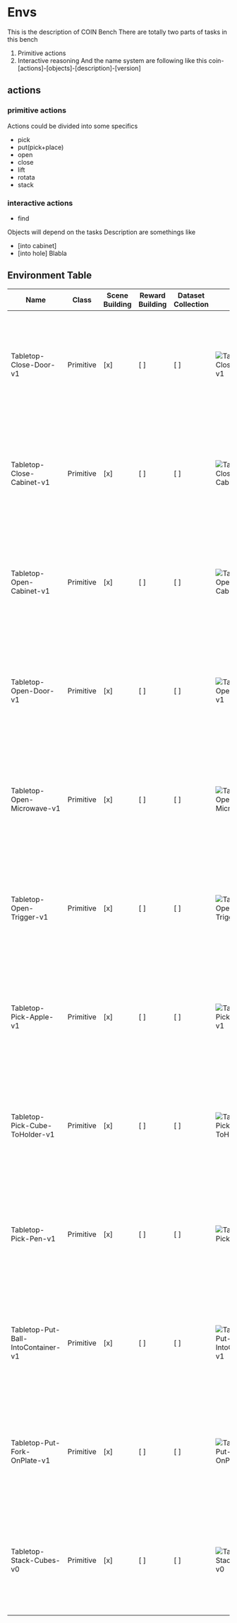 # Envs

This is the description  of COIN Bench
There are totally two parts of tasks in this bench

1. Primitive actions
2. Interactive reasoning
And the name system are following like this
coin-[actions]-[objects]-[description]-[version]
## actions
### primitive actions
Actions could be divided into some specifics
- pick 
- put(pick+place)
- open
- close 
- lift 
- rotata
- stack 



### interactive actions 
- find 

Objects will depend on the tasks
Description are somethings like

- [into cabinet]
- [into hole]
Blabla


## Environment Table

| Name                                   | Class       | Scene Building | Reward Building | Dataset Collection | Image                                                                                               | Video                                                                                                            |
| -------------------------------------- | ----------- | -------------- | --------------- | ------------------ | --------------------------------------------------------------------------------------------------- | ---------------------------------------------------------------------------------------------------------------- |
| Tabletop-Close-Door-v1                 | Primitive   | [x]            | [ ]             | [ ]                | ![Tabletop-Close-Door-v1](medias/images/material_0.png)                                             | <video src="medias/videos/Tabletop_Close_Door_v1_20250327_132429.mp4" width="320" height="240" controls></video> |
| Tabletop-Close-Cabinet-v1              | Primitive   | [x]            | [ ]             | [ ]                | ![Tabletop-Close-Cabinet-v1](medias/images/Tabletop-Close-Cabinet-v1.png)                           | <video src="medias/videos/Tabletop-Close-Cabinet-v1.mp4" width="320" height="240" controls></video>              |
| Tabletop-Open-Cabinet-v1               | Primitive   | [x]            | [ ]             | [ ]                | ![Tabletop-Open-Cabinet-v1](medias/images/Tabletop-Open-Cabinet-v1.png)                             | <video src="medias/videos/Tabletop-Open-Cabinet-v1.mp4" width="320" height="240" controls></video>               |
| Tabletop-Open-Door-v1                  | Primitive   | [x]            | [ ]             | [ ]                | ![Tabletop-Open-Door-v1](medias/images/Tabletop-Open-Door-v1.png)                                   | <video src="medias/videos/Tabletop-Open-Door-v1.mp4" width="320" height="240" controls></video>                  |
| Tabletop-Open-Microwave-v1             | Primitive   | [x]            | [ ]             | [ ]                | ![Tabletop-Open-Microwave-v1](medias/images/Tabletop-Open-Microwave-v1.png)                         | <video src="medias/videos/Tabletop-Open-Microwave-v1.mp4" width="320" height="240" controls></video>             |
| Tabletop-Open-Trigger-v1               | Primitive   | [x]            | [ ]             | [ ]                | ![Tabletop-Open-Trigger-v1](medias/images/Tabletop-Open-Trigger-v1.png)                             | <video src="medias/videos/Tabletop-Open-Trigger-v1.mp4" width="320" height="240" controls></video>               |
| Tabletop-Pick-Apple-v1                 | Primitive   | [x]            | [ ]             | [ ]                | ![Tabletop-Pick-Apple-v1](medias/images/Tabletop-Pick-Apple-v1.png)                                 | <video src="medias/videos/Tabletop-Pick-Apple-v1.mp4" width="320" height="240" controls></video>                 |
| Tabletop-Pick-Cube-ToHolder-v1         | Primitive   | [x]            | [ ]             | [ ]                | ![Tabletop-Pick-Cube-ToHolder-v1](medias/images/Tabletop-Pick-Cube-ToHolder-v1.png)                 | <video src="medias/videos/Tabletop-Pick-Cube-ToHolder-v1.mp4" width="320" height="240" controls></video>         |
| Tabletop-Pick-Pen-v1                   | Primitive   | [x]            | [ ]             | [ ]                | ![Tabletop-Pick-Pen-v1](medias/images/Tabletop-Pick-Pen-v1.png)                                     | <video src="medias/videos/Tabletop-Pick-Pen-v1.mp4" width="320" height="240" controls></video>                   |
| Tabletop-Put-Ball-IntoContainer-v1     | Primitive   | [x]            | [ ]             | [ ]                | ![Tabletop-Put-Ball-IntoContainer-v1](medias/images/Tabletop-Put-Ball-IntoContainer-v1.png)         | <video src="medias/videos/Tabletop-Put-Ball-IntoContainer-v1.mp4" width="320" height="240" controls></video>     |
| Tabletop-Put-Fork-OnPlate-v1           | Primitive   | [x]            | [ ]             | [ ]                | ![Tabletop-Put-Fork-OnPlate-v1](medias/images/Tabletop-Put-Fork-OnPlate-v1.png)                     | <video src="medias/videos/Tabletop-Put-Fork-OnPlate-v1.mp4" width="320" height="240" controls></video>           |
| Tabletop-Stack-Cubes-v0                | Primitive   | [x]            | [ ]             | [ ]                | ![Tabletop-Stack-Cubes-v0](medias/images/Tabletop-Stack-Cubes-v0.png)                               | <video src="medias/videos/Tabletop-Stack-Cubes-v0.mp4" width="320" height="240" controls></video>                |


